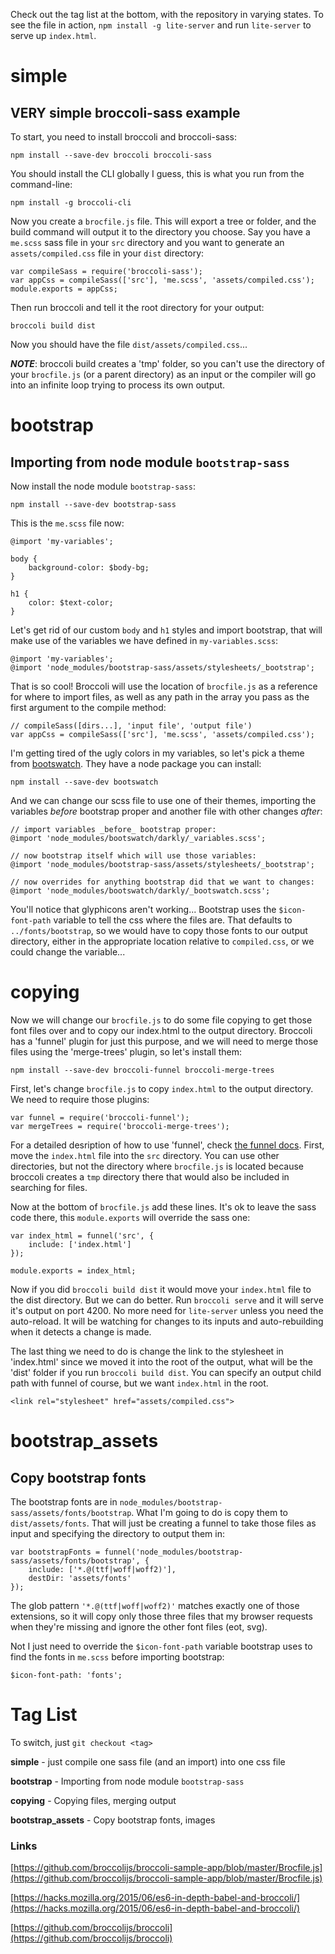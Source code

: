 Check out the tag list at the bottom, with the repository in
varying states.  To see the file in action, `npm install -g lite-server`
and run `lite-server` to serve up `index.html`.

# **simple** 

## VERY simple broccoli-sass example

To start, you need to install broccoli and broccoli-sass:

    npm install --save-dev broccoli broccoli-sass
    
You should install the CLI globally I guess, this is what you
run from the command-line:

    npm install -g broccoli-cli
    
Now you create a `brocfile.js` file.  This will export a tree
or folder, and the build command will output it to the directory
you choose.  Say you have a `me.scss` sass file in your `src`
directory and you want to generate an `assets/compiled.css`
file in your `dist` directory:

    var compileSass = require('broccoli-sass');
    var appCss = compileSass(['src'], 'me.scss', 'assets/compiled.css');
    module.exports = appCss;

Then run broccoli and tell it the root directory for your output:

    broccoli build dist
    
Now you should have the file `dist/assets/compiled.css`...

***NOTE***: broccoli build creates a 'tmp' folder, so you can't
use the directory of your `brocfile.js` (or a parent directory)
as an input or the compiler will go into an infinite loop trying
to process its own output.

# **bootstrap** 

## Importing from node module `bootstrap-sass`

Now install the node module `bootstrap-sass`:

    npm install --save-dev bootstrap-sass

This is the `me.scss` file now:

    @import 'my-variables';

    body {
        background-color: $body-bg;
    }

    h1 {
        color: $text-color;    
    }

Let's get rid of our custom `body` and `h1` styles and import bootstrap,
that will make use of the variables we have defined in `my-variables.scss`:

    @import 'my-variables';
    @import 'node_modules/bootstrap-sass/assets/stylesheets/_bootstrap';

That is so cool!  Broccoli will use the location of `brocfile.js` as a 
reference for where to import files, as well as any path in the array
you pass as the first argument to the compile method:

    // compileSass([dirs...], 'input file', 'output file')
    var appCss = compileSass(['src'], 'me.scss', 'assets/compiled.css');

I'm getting tired of the ugly colors in my variables, so let's pick a
theme from [bootswatch](https://bootswatch.com/).  They have a node
package you can install:

    npm install --save-dev bootswatch
    
And we can change our scss file to use one of their themes, importing 
the variables *before* bootstrap proper and another file with other
changes *after*:

    // import variables _before_ bootstrap proper:
    @import 'node_modules/bootswatch/darkly/_variables.scss';

    // now bootstrap itself which will use those variables:
    @import 'node_modules/bootstrap-sass/assets/stylesheets/_bootstrap';

    // now overrides for anything bootstrap did that we want to changes:
    @import 'node_modules/bootswatch/darkly/_bootswatch.scss';

You'll notice that glyphicons aren't working...  Bootstrap uses the
`$icon-font-path` variable to tell the css where the files are.  That
defaults to `../fonts/bootstrap`, so we would have to copy those
fonts to our output directory, either in the appropriate location 
relative to `compiled.css`, or we could change the variable...

# **copying**

Now we will change our `brocfile.js` to do some file copying to
get those font files over and to copy our index.html to the output
directory.  Broccoli has a 'funnel' plugin for just this purpose,
and we will need to merge those files using the 'merge-trees' plugin,
so let's install them:

    npm install --save-dev broccoli-funnel broccoli-merge-trees

First, let's change `brocfile.js` to copy `index.html` to the output
directory.  We need to require those plugins:

    var funnel = require('broccoli-funnel');
    var mergeTrees = require('broccoli-merge-trees');

For a detailed desription of how to use 'funnel', check 
[the funnel docs](https://github.com/broccolijs/broccoli-funnel).
First, move the `index.html` file into the `src` directory.  You
can use other directories, but not the directory where `brocfile.js`
is located because broccoli creates a `tmp` directory there
that would also be included in searching for files.

Now at the bottom of `brocfile.js` add these lines.  It's ok to
leave the sass code there, this `module.exports` will override
the sass one:

    var index_html = funnel('src', {
        include: ['index.html']
    });

    module.exports = index_html;

Now if you did `broccoli build dist` it would move your `index.html` 
file to the dist directory.  But we can do better.  Run `broccoli serve`
and it will serve it's output on port 4200.  No more need for `lite-server`
unless you need the auto-reload.  It will be watching for changes
to its inputs and auto-rebuilding when it detects a change is made.

The last thing we need to do is change the link to the stylesheet
in 'index.html' since we moved it into the root of the output, what
will be the 'dist' folder if you run `broccoli build dist`.  You can
specify an output child path with funnel of course, but we want
`index.html` in the root.

    <link rel="stylesheet" href="assets/compiled.css">

# **bootstrap_assets**

## Copy bootstrap fonts

The bootstrap fonts are in `node_modules/bootstrap-sass/assets/fonts/bootstrap`.
What I'm going to do is copy them to `dist/assets/fonts`.  That will just
be creating a funnel to take those files as input and specifying the
directory to output them in:

    var bootstrapFonts = funnel('node_modules/bootstrap-sass/assets/fonts/bootstrap', {
        include: ['*.@(ttf|woff|woff2)'],
        destDir: 'assets/fonts'
    });

The glob pattern `'*.@(ttf|woff|woff2)'` matches exactly one of those
extensions, so it will copy only those three files that my browser 
requests when they're missing and ignore the other font files (eot, svg).

Not I just need to override the `$icon-font-path` variable bootstrap uses
to find the fonts in `me.scss` before importing bootstrap:

    $icon-font-path: 'fonts';



# Tag List

To switch, just `git checkout <tag>`

**simple** - just compile one sass file (and an import) into one css file

**bootstrap** - Importing from node module `bootstrap-sass`

**copying** - Copying files, merging output

**bootstrap_assets** - Copy bootstrap fonts, images

### Links

[https://github.com/broccolijs/broccoli-sample-app/blob/master/Brocfile.js](https://github.com/broccolijs/broccoli-sample-app/blob/master/Brocfile.js)

[https://hacks.mozilla.org/2015/06/es6-in-depth-babel-and-broccoli/](https://hacks.mozilla.org/2015/06/es6-in-depth-babel-and-broccoli/)

[https://github.com/broccolijs/broccoli](https://github.com/broccolijs/broccoli)
